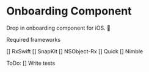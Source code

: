 # Onboarding Component
Drop in onboarding component for iOS. 🎉

Required frameworks

[] RxSwift
[] SnapKit
[] NSObject-Rx
[] Quick
[] Nimble

ToDo:
[] Write tests
